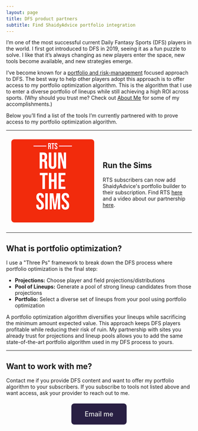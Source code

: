 ```yaml
---
layout: page
title: DFS product partners
subtitle: Find ShaidyAdvice portfolio integration
---
```

I’m one of the most successful current Daily Fantasy Sports (DFS) players in the world. I first got introduced to DFS in 2019, seeing it as a fun puzzle to solve. I like that it’s always changing as new players enter the space, new tools become available, and new strategies emerge. 

I’ve become known for a <a href="#portfolio-optimization">portfolio and risk-management</a> focused approach to DFS. The best way to help other players adopt this approach is to offer access to my portfolio optimization algorithm. This is the algorithm that I use to enter a diverse portfolio of lineups while still achieving a high ROI across sports. (Why should you trust me? Check out [About Me](/about-me/) for some of my accomplishments.) 

Below you’ll find a list of the tools I’m currently partnered with to prove access to my portfolio optimization algorithm.

***

<div style="display: flex; align-items: center;">
  
  <div style="width: 50%; padding: 10px; text-align: center;">
    <img src="/assets/RTS-Logo.png" alt="RTS logo" 
         style="max-width: 100%; height: auto; border-radius: 8px;">
  </div>
  
  <div style="width: 50%; padding: 10px;">
    <h2>Run the Sims</h2>
    <p>RTS subscribers can now add ShaidyAdvice's portfolio builder to their subscription. Find RTS <a href="https://www.runthesims.com/">here</a> and a video about our partnership <a href="https://www.youtube.com/watch?v=dkbk7V4pQPg">here</a>.</p>
  </div>

</div>

***
<!-- Section: What is portfolio optimization-->
<div class="container">
    <h2 id="portfolio-optimization">What is portfolio optimization?</h2>
    <p>I use a "Three Ps" framework to break down the DFS process where portfolio optimization is the final step:</p>
    <ul>
      <li><b>Projections:</b> Choose player and field projections/distributions</li>
      <li><b>Pool of Lineups:</b> Generate a pool of strong lineup candidates from those projections</li>
      <li><b>Portfolio:</b> Select a diverse set of lineups from your pool using portfolio optimization</li>
    </ul>
    <p>A portfolio optimization algorithm diversifies your lineups while sacrificing the minimum amount expected value. This approach keeps DFS players profitable while reducing their risk of ruin. My partnership with sites you already trust for projections and lineup pools allows you to add the same state-of-the-art portfolio algorithm used in my DFS process to yours.</p>
</div>


***
<!-- Section: Work with me-->
<div class="container">
    <h2>Want to work with me?</h2>
    <p>Contact me if you provide DFS content and want to offer my portfolio algorithm to your subscribers. If you subscribe to tools not listed above and want access, ask your provider to reach out to me.</p>
  </div>

<!--Bonus button-->
  <div style="text-align: center; margin: 20px 0;">
    <a href="mailto:info@shaidyadvice.com" style="
        display: inline-block;
        background-color: #291F43;
        color: #EAEAEA;
        padding: 18px 36px;
        text-decoration: none;
        border-radius: 8px;
        font-weight: 500;
        font-size: 18px;">
        Email me
    </a>
</div>
